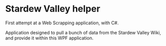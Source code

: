 # Stardew Valley helper
First attempt at a Web Scrapping application, with C#.

Application designed to pull a bunch of data from the Stardew Valley Wiki, and provide it within this WPF application.
